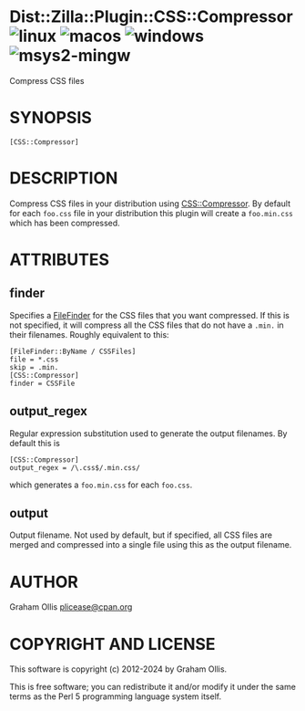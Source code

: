 # Dist::Zilla::Plugin::CSS::Compressor ![linux](https://github.com/uperl/Dist-Zilla-Plugin-CSS-Compressor/workflows/linux/badge.svg) ![macos](https://github.com/uperl/Dist-Zilla-Plugin-CSS-Compressor/workflows/macos/badge.svg) ![windows](https://github.com/uperl/Dist-Zilla-Plugin-CSS-Compressor/workflows/windows/badge.svg) ![msys2-mingw](https://github.com/uperl/Dist-Zilla-Plugin-CSS-Compressor/workflows/msys2-mingw/badge.svg)

Compress CSS files

# SYNOPSIS

```
[CSS::Compressor]
```

# DESCRIPTION

Compress CSS files in your distribution using [CSS::Compressor](https://metacpan.org/pod/CSS::Compressor).  By default for
each `foo.css` file in your distribution this plugin will create a `foo.min.css`
which has been compressed.

# ATTRIBUTES

## finder

Specifies a [FileFinder](https://metacpan.org/pod/Dist::Zilla::Role::FileFinder) for the CSS files that
you want compressed.  If this is not specified, it will compress all the CSS
files that do not have a `.min.` in their filenames.  Roughly equivalent to
this:

```
[FileFinder::ByName / CSSFiles]
file = *.css
skip = .min.
[CSS::Compressor]
finder = CSSFile
```

## output\_regex

Regular expression substitution used to generate the output filenames.  By default
this is

```
[CSS::Compressor]
output_regex = /\.css$/.min.css/
```

which generates a `foo.min.css` for each `foo.css`.

## output

Output filename.  Not used by default, but if specified, all CSS files are merged and
compressed into a single file using this as the output filename.

# AUTHOR

Graham Ollis <plicease@cpan.org>

# COPYRIGHT AND LICENSE

This software is copyright (c) 2012-2024 by Graham Ollis.

This is free software; you can redistribute it and/or modify it under
the same terms as the Perl 5 programming language system itself.
